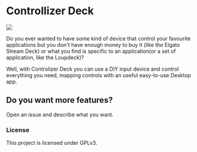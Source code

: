 # Controllizer Deck

<p>
<a href="README.it.md">
<img src="https://img.shields.io/badge/Read%20in-Italian-%23a800ff"></a>
</p>

Do you ever wanted to have some kind of device that control your favourite applications but you don't have enough money to buy it (like the Elgato Stream Deck) or what you find is specific to an application(or a set of application, like the Loupdeck)?

Well, with Controlizer Deck you can use a DIY input device and control everything you need, mapping controls with an useful easy-to-use Desktop app.

## Do you want more features?
Open an issue and describe what you want.

### License
This project is licensed under GPLv3.